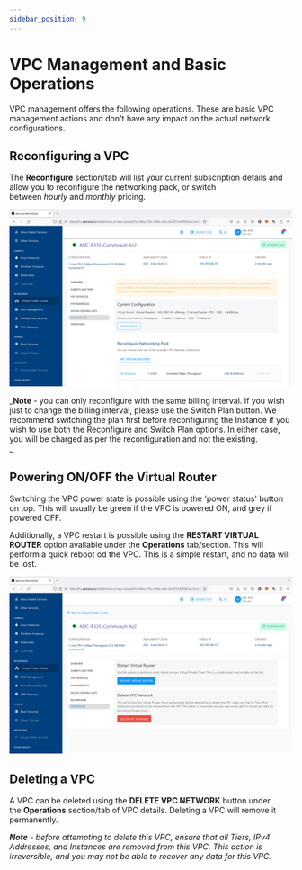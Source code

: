 ```yaml
---
sidebar_position: 9
---
```

# VPC Management and Basic Operations

VPC management offers the following operations. These are basic VPC management actions and don't have any impact on the actual network configurations.

## Reconfiguring a VPC

The **Reconfigure** section/tab will list your current subscription details and allow you to reconfigure the networking pack, or switch between _hourly_ and _monthly_ pricing.

![VPC Management and Basic Operations](img/VPCManagement1.png)

_**Note** - you can only reconfigure with the same billing interval. If you wish just to change the billing interval, please use the Switch Plan button. We recommend switching the plan first before reconfiguring the Instance if you wish to use both the Reconfigure and Switch Plan options. In either case, you will be charged as per the reconfiguration and not the existing.  
_

## Powering ON/OFF the Virtual Router

Switching the VPC power state is possible using the 'power status' button on top. This will usually be green if the VPC is powered ON, and grey if powered OFF.

Additionally, a VPC restart is possible using the **RESTART VIRTUAL ROUTER** option available under the **Operations** tab/section. This will perform a quick reboot od the VPC. This is a simple restart, and no data will be lost.

![VPC Management and Basic Operations](img/VPCManagement2.png)

## Deleting a VPC

A VPC can be deleted using the **DELETE VPC NETWORK** button under the **Operations** section/tab of VPC details. Deleting a VPC will remove it permanently.

_**Note** - before attempting to delete this VPC, ensure that all Tiers, IPv4 Addresses, and Instances are removed from this VPC. This action is irreversible, and you may not be able to recover any data for this VPC._